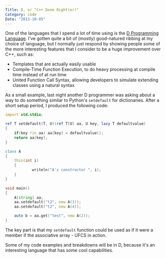 ```yaml
---
Title: D, or "C++ Done Right(er)"
Category: code
Date: "2013-10-05"
---
```


One of the languages that I spend a lot of time using is the [D Programming Language](http://dlang.org).
I've gotten quite a bit of (mostly) good-natured ribbing at my choice of language, but I normally just respond by showing people some of the more interesting features that I consider to be a huge improvement over C++, such as:

* Templates that are actually easily usable
* Compile-Time Function Execution, to do heavy processing at compile time instead of at run time
* United Function Call Syntax, allowing developers to simulate extending classes using a natural syntax

As a small example, last night another D programmer was asking about a way to do something similar to Python's `setdefault` for dictionaries.
After a short setup period, I produced the following code:

```d
import std.stdio;

ref T setdefault(T, U)(ref T[U] aa, U key, lazy T defaultvalue)
{
    if(key !in aa) aa[key] = defaultvalue();
    return aa[key];
}

class A
{
    this(int i)
    {
            writeln("A's constructor ", i);
    }
}

void main()
{
    A[string] aa;
    aa.setdefault("t2", new A(3));
    aa.setdefault("t2", new A(4));

    auto b = aa.get("test", new A(2));
}
```

The key part is that my `setdefault` function could be used as if it were a member if the associative array - UFCS in action.

Some of my code examples and breakdowns will be in D, because it's an interesting language that has some cool capabilities.
